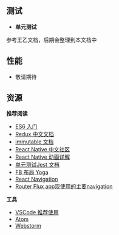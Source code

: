 ## <a name="testing">测试</a>

  - **单元测试**
  
  参考王乙文档，后期会整理到本文档中


## <a name="performance">性能</a>

  - 敬请期待



## <a name="resources">资源</a>


**推荐阅读**

  - [ES6 入门](http://es6.ruanyifeng.com)
  - [Redux 中文文档](http://www.redux.org.cn/)
  - [immutable 文档](http://facebook.github.io/immutable-js/docs/#/)
  - [React Native 中文社区](http://reactnative.cn)
  - [React Native 动画详解](https://future-challenger.gitbooks.io/react-native-animation/content/)
  - [单元测试Jest 文档](http://facebook.github.io/jest/zh-Hans/)
  - [FB 布局 Yoga](https://facebook.github.io/yoga/)
  - [React Navigation](https://reactnavigation.org)
  - [Router Flux app现使用的主要navigation](https://github.com/aksonov/react-native-router-flux)

**工具**

  - [VSCode 推荐使用](https://code.visualstudio.com)
  - [Atom](https://atom.io)
  - [Webstorm](http://www.jetbrains.com/webstorm/)


